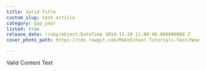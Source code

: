 ```yaml
---
title: Valid Title
custom_slug: test-article
category: gap_year
listed: true
release_date: !ruby/object:DateTime 2014-11-20 11:00:00.000000000 Z
cover_photo_path: https://cdn.rawgit.com/MakeSchool-Tutorials-Test/News_Tests/7e5853cccb2549070828ce396c077a8964c11d4c/73a74723-b35c-47df-ac80-4e3610efe549/cover_photo.jpeg

---
```

Valid Content Text
